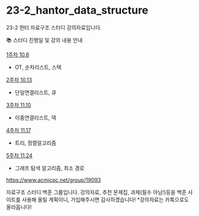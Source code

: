 # 23-2_hantor_data_structure

23-2 한터 자료구조 스터디 강의자료입니다.

📚 스터디 진행일 및 강의 내용 안내

[1주차 10.6](https://github.com/taerim0/23-2_hantor_data_structure/tree/main/1%EC%A3%BC%EC%B0%A8-%EC%8A%A4%ED%83%9D)
- OT, 순차리스트, 스택

[2주차 10.13](https://github.com/taerim0/23-2_hantor_data_structure/tree/main/2%EC%A3%BC%EC%B0%A8-%ED%81%90)
- 단일연결리스트, 큐

[3주차 11.10](https://github.com/taerim0/23-2_hantor_data_structure/tree/main/3%EC%A3%BC%EC%B0%A8-%EB%8D%B1)
- 이중연결리스트, 덱

[4주차 11.17](https://github.com/taerim0/23-2_hantor_data_structure/tree/main/4%EC%A3%BC%EC%B0%A8-%ED%8A%B8%EB%A6%AC%2C%20%EC%A0%95%EB%A0%AC)
- 트리, 정렬알고리즘

[5주차 11.24](https://github.com/taerim0/23-2_hantor_data_structure/tree/main/5%EC%A3%BC%EC%B0%A8-%EA%B7%B8%EB%9E%98%ED%94%84%20%ED%83%90%EC%83%89%20%EC%95%8C%EA%B3%A0%EB%A6%AC%EC%A6%98)
- 그래프 탐색 알고리즘, 최소 경로



https://www.acmicpc.net/group/19093

자료구조 스터디 백준 그룹입니다.
강의자료, 추천 문제집, 과제(필수 아님!)등을 백준 사이트를 사용해 올릴 계획이니, 가입해주시면 감사하겠습니다!
*강의자료는 카톡으로도 올라옵니다!
